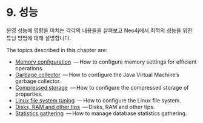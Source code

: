 # 9. 성능

운영 성능에 영향을 미치는 각각의 내용들을 살펴보고 Neo4j에서 최적의 성능을 위한 튜닝 방법에 대해 설명합니다.

The topics described in this chapter are:

* [Memory configuration](https://neo4j.com/docs/operations-manual/3.3/performance/memory-configuration/)
   — How to configure memory settings for efficient operations.
* [Garbage collector](https://neo4j.com/docs/operations-manual/3.3/performance/gc-tuning/)
   — How to configure the Java Virtual Machine’s garbage collector.
* [Compressed storage](https://neo4j.com/docs/operations-manual/3.3/performance/property-compression/)
   — How to configure the compressed storage of properties.
* [Linux file system tuning](https://neo4j.com/docs/operations-manual/3.3/performance/linux-file-system-tuning/)
   — How to configure the Linux file system.
* [Disks, RAM and other tips](https://neo4j.com/docs/operations-manual/3.3/performance/disks-ram-and-other-tips/)
   — Disks, RAM and other tips.
* [Statistics gathering](https://neo4j.com/docs/operations-manual/3.3/performance/schema-statistics/)
   — How to manage database statistics gathering.




